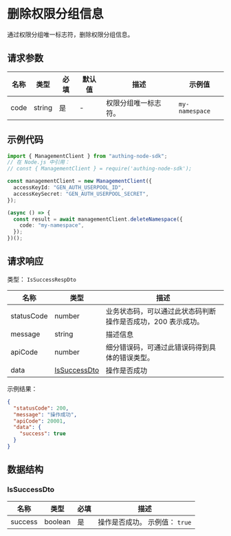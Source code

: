 # 删除权限分组信息

<!--
  警告⚠️：
  不要直接修改该文档，
  https://github.com/Authing/authing-docs-factory
  使用该项目进行生成
-->

<LastUpdated />

通过权限分组唯一标志符，删除权限分组信息。

## 请求参数

| 名称 | 类型   | 必填 | 默认值 | 描述                 | 示例值         |
| ---- | ------ | ---- | ------ | -------------------- | -------------- |
| code | string | 是   | -      | 权限分组唯一标志符。 | `my-namespace` |

## 示例代码

```ts
import { ManagementClient } from "authing-node-sdk";
// 在 Node.js 中引用：
// const { ManagementClient } = require('authing-node-sdk');

const managementClient = new ManagementClient({
  accessKeyId: "GEN_AUTH_USERPOOL_ID",
  accessKeySecret: "GEN_AUTH_USERPOOL_SECRET",
});

(async () => {
  const result = await managementClient.deleteNamespace({
    code: "my-namespace",
  });
})();
```

## 请求响应

类型： `IsSuccessRespDto`

| 名称       | 类型                                     | 描述                                                         |
| ---------- | ---------------------------------------- | ------------------------------------------------------------ |
| statusCode | number                                   | 业务状态码，可以通过此状态码判断操作是否成功，200 表示成功。 |
| message    | string                                   | 描述信息                                                     |
| apiCode    | number                                   | 细分错误码，可通过此错误码得到具体的错误类型。               |
| data       | <a href="#IsSuccessDto">IsSuccessDto</a> | 操作是否成功                                                 |

示例结果：

```json
{
  "statusCode": 200,
  "message": "操作成功",
  "apiCode": 20001,
  "data": {
    "success": true
  }
}
```

## 数据结构

### <a id="IsSuccessDto"></a> IsSuccessDto

| 名称    | 类型    | 必填 | 描述                           |
| ------- | ------- | ---- | ------------------------------ |
| success | boolean | 是   | 操作是否成功。 示例值： `true` |
